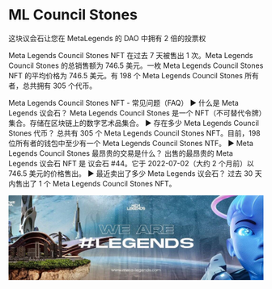 # ML Council Stones

这块议会石让您在 MetaLegends 的 DAO 中拥有 2 倍的投票权

Meta Legends Council Stones NFT 在过去 7 天被售出 1 次。Meta Legends Council Stones 的总销售额为 746.5 美元。一枚 Meta Legends Council Stones NFT 的平均价格为 746.5 美元。有 198 个 Meta Legends Council Stones 所有者，总共拥有 305 个代币。

Meta Legends Council Stones NFT - 常见问题（FAQ）
▶ 什么是 Meta Legends 议会石？
Meta Legends Council Stones 是一个 NFT（不可替代令牌）集合。存储在区块链上的数字艺术品集合。
▶ 存在多少 Meta Legends Council Stones 代币？
总共有 305 个 Meta Legends Council Stones NFT。目前，198 位所有者的钱包中至少有一个 Meta Legends Council Stones NTF。
▶ Meta Legends Council Stones 最昂贵的交易是什么？
出售的最昂贵的 Meta Legends 议会石 NFT 是 议会石 #44。它于 2022-07-02（大约 2 个月前）以 746.5 美元的价格售出。
▶ 最近卖出了多少 Meta Legends 议会石？
过去 30 天内售出了 1 个 Meta Legends Council Stones NFT。

![NFT](1080x360.jpg)


